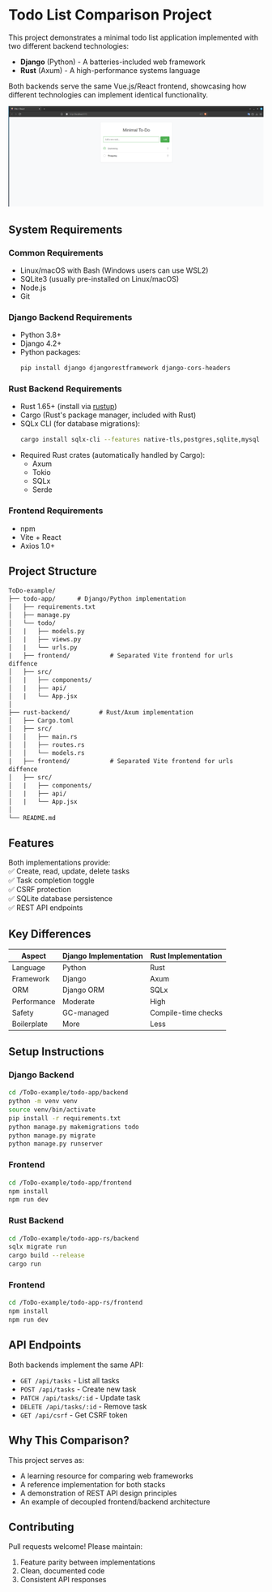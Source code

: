 # Todo List Comparison Project

This project demonstrates a minimal todo list application implemented with two different backend technologies:

- **Django** (Python) - A batteries-included web framework
- **Rust** (Axum) - A high-performance systems language

Both backends serve the same Vue.js/React frontend, showcasing how different technologies can implement identical functionality.

![ToDo demo](demo.png) 

## System Requirements

### Common Requirements
- Linux/macOS with Bash (Windows users can use WSL2)
- SQLite3 (usually pre-installed on Linux/macOS)
- Node.js
- Git 

### Django Backend Requirements
- Python 3.8+
- Django 4.2+
- Python packages:
  ```bash
  pip install django djangorestframework django-cors-headers
  ```

### Rust Backend Requirements
- Rust 1.65+ (install via [rustup](https://rustup.rs/))
- Cargo (Rust's package manager, included with Rust)
- SQLx CLI (for database migrations):
  ```bash
  cargo install sqlx-cli --features native-tls,postgres,sqlite,mysql
  ```
- Required Rust crates (automatically handled by Cargo):
  - Axum 
  - Tokio 
  - SQLx 
  - Serde 

### Frontend Requirements
- npm 
- Vite + React
- Axios 1.0+

## Project Structure

```
ToDo-example/
├── todo-app/      # Django/Python implementation
│   ├── requirements.txt
│   ├── manage.py
│   └── todo/
│   |   ├── models.py
│   |   ├── views.py
│   |   └── urls.py
|   ├── frontend/           # Separated Vite frontend for urls diffence 
│   ├── src/
│   |   ├── components/
│   |   ├── api/
│   |   └── App.jsx
│
├── rust-backend/        # Rust/Axum implementation
│   ├── Cargo.toml
│   ├── src/
│   │   ├── main.rs
│   │   ├── routes.rs
│   │   └── models.rs
|   ├── frontend/           # Separated Vite frontend for urls diffence
│   ├── src/
│   |   ├── components/
│   |   ├── api/
│   |   └── App.jsx
│
└── README.md
```

## Features

Both implementations provide:  
✅ Create, read, update, delete tasks  
✅ Task completion toggle  
✅ CSRF protection  
✅ SQLite database persistence  
✅ REST API endpoints  

## Key Differences

| Aspect        | Django Implementation | Rust Implementation |
|--------------|----------------------|---------------------|
| Language     | Python               | Rust                |
| Framework    | Django               | Axum                |
| ORM          | Django ORM           | SQLx                |
| Performance  | Moderate             | High                |
| Safety       | GC-managed           | Compile-time checks |
| Boilerplate  | More                 | Less                |

## Setup Instructions

### Django Backend
```bash
cd /ToDo-example/todo-app/backend
python -m venv venv
source venv/bin/activate
pip install -r requirements.txt
python manage.py makemigrations todo
python manage.py migrate
python manage.py runserver
```

### Frontend
```bash
cd /ToDo-example/todo-app/frontend
npm install
npm run dev
```

### Rust Backend
```bash
cd /ToDo-example/todo-app-rs/backend
sqlx migrate run
cargo build --release
cargo run
```

### Frontend
```bash
cd /ToDo-example/todo-app-rs/frontend
npm install
npm run dev
```

## API Endpoints

Both backends implement the same API:

- `GET /api/tasks` - List all tasks
- `POST /api/tasks` - Create new task
- `PATCH /api/tasks/:id` - Update task
- `DELETE /api/tasks/:id` - Remove task
- `GET /api/csrf` - Get CSRF token

## Why This Comparison?

This project serves as:
- A learning resource for comparing web frameworks
- A reference implementation for both stacks
- A demonstration of REST API design principles
- An example of decoupled frontend/backend architecture

## Contributing

Pull requests welcome! Please maintain:
1. Feature parity between implementations
2. Clean, documented code
3. Consistent API responses
